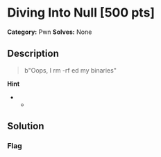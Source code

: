 # Diving Into Null [500 pts]

**Category:** Pwn
**Solves:** None

## Description
>b"Oops, I rm -rf ed my binaries"

**Hint**
* -

## Solution

### Flag

